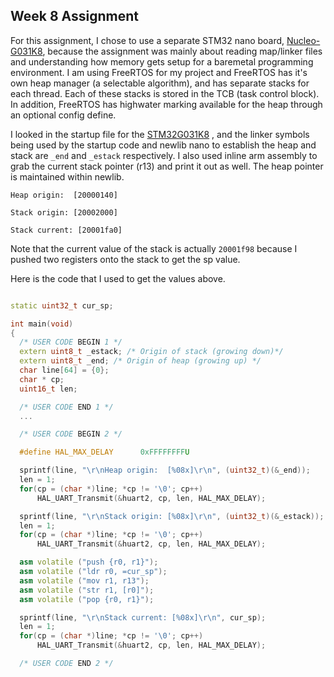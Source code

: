 ## Week 8 Assignment

For this assignment, I chose to use a separate STM32 nano board, [Nucleo-G031K8](https://www.st.com/en/evaluation-tools/nucleo-g031k8.html), because the assignment was mainly about reading map/linker files and understanding how memory gets setup for a baremetal programming environment. I am using FreeRTOS for my project and FreeRTOS has it's own heap manager (a selectable algorithm), and has separate stacks for each thread. Each of these stacks is stored in the TCB (task control block). In addition, FreeRTOS has highwater marking available for the heap through an optional config define. 

I looked in the startup file for the [STM32G031K8](https://www.st.com/en/microcontrollers-microprocessors/stm32g031k8.html) , and the linker symbols being used by the startup code and newlib nano to establish the heap and stack are `_end` and `_estack` respectively. I also used inline arm assembly to grab the current stack pointer (r13) and print it out as well. The heap pointer is maintained within newlib. 

```
Heap origin:  [20000140]

Stack origin: [20002000]

Stack current: [20001fa0]
```

Note that the current value of the stack is actually `20001f98` because I pushed two registers onto the stack to get the sp value. 

Here is the code that I used to get the values above. 

``` cpp

static uint32_t cur_sp;

int main(void)
{
  /* USER CODE BEGIN 1 */
  extern uint8_t _estack; /* Origin of stack (growing down)*/
  extern uint8_t _end; /* Origin of heap (growing up) */
  char line[64] = {0};
  char * cp;
  uint16_t len;

  /* USER CODE END 1 */
  ...

  /* USER CODE BEGIN 2 */

  #define HAL_MAX_DELAY      0xFFFFFFFFU

  sprintf(line, "\r\nHeap origin:  [%08x]\r\n", (uint32_t)(&_end));
  len = 1;
  for(cp = (char *)line; *cp != '\0'; cp++)
	  HAL_UART_Transmit(&huart2, cp, len, HAL_MAX_DELAY);

  sprintf(line, "\r\nStack origin: [%08x]\r\n", (uint32_t)(&_estack));
  len = 1;
  for(cp = (char *)line; *cp != '\0'; cp++)
	  HAL_UART_Transmit(&huart2, cp, len, HAL_MAX_DELAY);

  asm volatile ("push {r0, r1}");
  asm volatile ("ldr r0, =cur_sp");
  asm volatile ("mov r1, r13");
  asm volatile ("str r1, [r0]");
  asm volatile ("pop {r0, r1}");

  sprintf(line, "\r\nStack current: [%08x]\r\n", cur_sp);
  len = 1;
  for(cp = (char *)line; *cp != '\0'; cp++)
	  HAL_UART_Transmit(&huart2, cp, len, HAL_MAX_DELAY);

  /* USER CODE END 2 */
```

